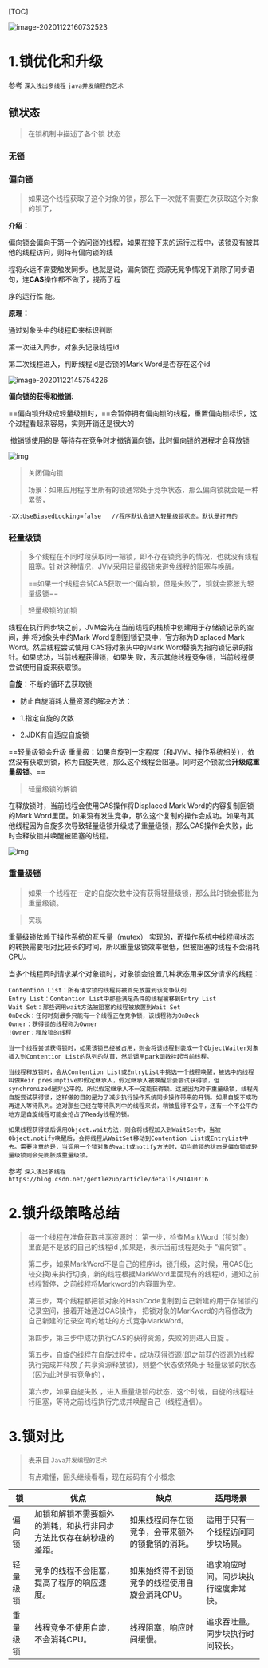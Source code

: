 [TOC]

![image-20201122160732523](https://xiaoboblog-bucket.oss-cn-hangzhou.aliyuncs.com/blog/image-20201122160732523.png)

# 1.锁优化和升级

参考 `深入浅出多线程`  `java并发编程的艺术`

## 锁状态

> 在锁机制中描述了各个锁 状态

### 无锁





### 偏向锁

> 如果这个线程获取了这个对象的锁，那么下一次就不需要在次获取这个对象的锁了，

**介绍：**

偏向锁会偏向于第⼀个访问锁的线程，如果在接下来的运⾏过程中，该锁没有被其 他的线程访问，则持有偏向锁的线

程将永远不需要触发同步。也就是说，偏向锁在 资源⽆竞争情况下消除了同步语句，连**CAS**操作都不做了，提⾼了程

序的运⾏性 能。

**原理：**

通过对象头中的线程ID来标识判断

第一次进入同步，对象头记录线程id

第二次线程进入，判断线程id是否锁的Mark Word是否存在这个id

![image-20201122145754226](https://xiaoboblog-bucket.oss-cn-hangzhou.aliyuncs.com/blog/image-20201122145754226.png)

**偏向锁的获得和撤销:**

​		==偏向锁升级成轻量级锁时，==会暂停拥有偏向锁的线程，重置偏向锁标识，这个过程看起来容易，实则开销还是很大的

​		撤销锁使用的是 等待存在竞争时才撤销偏向锁，此时偏向锁的进程才会释放锁

![img](http://concurrent.redspider.group/article/02/imgs/偏向锁.png)



> 关闭偏向锁
>
> 场景：如果应用程序里所有的锁通常处于竞争状态，那么偏向锁就会是一种累赘，

```
-XX:UseBiasedLocking=false   //程序默认会进入轻量级锁状态。默认是打开的
```



### 轻量级锁 



> 多个线程在不同时段获取同一把锁，即不存在锁竞争的情况，也就没有线程阻塞。针对这种情况，JVM采用轻量级锁来避免线程的阻塞与唤醒。
>
> ==如果一个线程尝试CAS获取一个偏向锁，但是失败了，锁就会膨胀为轻量级锁==



> 轻量级锁的加锁

​		线程在执行同步块之前，JVM会先在当前线程的栈桢中创建用于存储锁记录的空间，并 将对象头中的Mark Word复制到锁记录中，官方称为Displaced Mark Word。然后线程尝试使用 CAS将对象头中的Mark Word替换为指向锁记录的指针。如果成功，当前线程获得锁，如果失 败，表示其他线程竞争锁，当前线程便尝试使用自旋来获取锁。 

**自旋**：不断的循环去获取锁

- 防止自旋消耗大量资源的解决方法：

- 1.指定自旋的次数
- 2.JDK有自适应自旋锁

==轻量级锁会升级 重量级：如果自旋到一定程度（和JVM、操作系统相关），依然没有获取到锁，称为自旋失败，那么这个线程会阻塞。同时这个锁就会**升级成重量级锁**。==





> 轻量级锁的解锁

在释放锁时，当前线程会使用CAS操作将Displaced Mark Word的内容复制回锁的Mark Word里面。如果没有发生竞争，那么这个复制的操作会成功。如果有其他线程因为自旋多次导致轻量级锁升级成了重量级锁，那么CAS操作会失败，此时会释放锁并唤醒被阻塞的线程。

![img](http://concurrent.redspider.group/article/02/imgs/轻量级锁流程图.png)

### 重量级锁

> 如果一个线程在一定的自旋次数中没有获得轻量级锁，那么此时锁会膨胀为重量级锁。

> 实现

重量级锁依赖于操作系统的互斥量（mutex） 实现的，而操作系统中线程间状态的转换需要相对比较长的时间，所以重量级锁效率很低，但被阻塞的线程不会消耗CPU。



当多个线程同时请求某个对象锁时，对象锁会设置几种状态用来区分请求的线程：

```
Contention List：所有请求锁的线程将被首先放置到该竞争队列
Entry List：Contention List中那些满足条件的线程被移到Entry List
Wait Set：那些调用wait方法被阻塞的线程被放置到Wait Set
OnDeck：任何时刻最多只能有一个线程正在竞争锁，该线程称为OnDeck
Owner：获得锁的线程称为Owner
!Owner：释放锁的线程
```



```
当一个线程尝试获得锁时，如果该锁已经被占用，则会将该线程封装成一个ObjectWaiter对象插入到Contention List的队列的队首，然后调用park函数挂起当前线程。

当线程释放锁时，会从Contention List或EntryList中挑选一个线程唤醒，被选中的线程叫做Heir presumptive即假定继承人，假定继承人被唤醒后会尝试获得锁，但synchronized是非公平的，所以假定继承人不一定能获得锁。这是因为对于重量级锁，线程先自旋尝试获得锁，这样做的目的是为了减少执行操作系统同步操作带来的开销。如果自旋不成功再进入等待队列。这对那些已经在等待队列中的线程来说，稍微显得不公平，还有一个不公平的地方是自旋线程可能会抢占了Ready线程的锁。

如果线程获得锁后调用Object.wait方法，则会将线程加入到WaitSet中，当被Object.notify唤醒后，会将线程从WaitSet移动到Contention List或EntryList中去。需要注意的是，当调用一个锁对象的wait或notify方法时，如当前锁的状态是偏向锁或轻量级锁则会先膨胀成重量级锁。
```

参考 `深入浅出多线程`  `https://blog.csdn.net/gentlezuo/article/details/91410716`

# 2.锁升级策略总结

> 每一个线程在准备获取共享资源时： 第一步，检查MarkWord（锁对象）里面是不是放的自己的线程id ,如果是，表示当前线程是处于 “偏向锁” 。
>
> 第二步，如果MarkWord不是自己的程序id，锁升级，这时候，用CAS(比较交换)来执行切换，新的线程根据MarkWord里面现有的线程id，通知之前线程暂停，之前线程将Markword的内容置为空。
>
> 第三步，两个线程都把锁对象的HashCode复制到自己新建的用于存储锁的记录空间，接着开始通过CAS操作， 把锁对象的MarKword的内容修改为自己新建的记录空间的地址的方式竞争MarkWord。
>
> 第四步，第三步中成功执行CAS的获得资源，失败的则进入自旋 。
>
> 第五步，自旋的线程在自旋过程中，成功获得资源(即之前获的资源的线程执行完成并释放了共享资源释放锁)，则整个状态依然处于 轻量级锁的状态（因为此时是有竞争的），
>
> 第六步，如果自旋失败 ，进入重量级锁的状态，这个时候，自旋的线程进行阻塞，等待之前线程执行完成并唤醒自己（线程通信）。

# 3.锁对比



> 表来自 `Java并发编程的艺术`
>
> 有点难懂，回头继续看看，现在起码有个小概念



| 锁       | 优点                                                         | 缺点                                             | 适用场景                             |
| -------- | ------------------------------------------------------------ | ------------------------------------------------ | ------------------------------------ |
| 偏向锁   | 加锁和解锁不需要额外的消耗，和执行非同步方法比仅存在纳秒级的差距。 | 如果线程间存在锁竞争，会带来额外的锁撤销的消耗。 | 适用于只有一个线程访问同步块场景。   |
| 轻量级锁 | 竞争的线程不会阻塞，提高了程序的响应速度。                   | 如果始终得不到锁竞争的线程使用自旋会消耗CPU。    | 追求响应时间。同步块执行速度非常快。 |
| 重量级锁 | 线程竞争不使用自旋，不会消耗CPU。                            | 线程阻塞，响应时间缓慢。                         | 追求吞吐量。同步块执行时间较长。     |